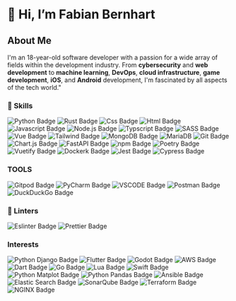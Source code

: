 # 👋 Hi, I’m Fabian Bernhart

## About Me

I'm an 18-year-old software developer with a passion for a wide array of fields within the development industry. From **cybersecurity** and **web development** to **machine learning**, **DevOps**, **cloud infrastructure**, **game development**, **iOS**, and **Android** development, I'm fascinated by all aspects of the tech world."

### 🚀 Skills
<span>
  <img alt="Python Badge" src="https://img.shields.io/badge/Python-3776AB?style=for-the-badge&logo=python&logoColor=white">
  <img alt="Rust Badge" src="https://img.shields.io/badge/Rust-000000?style=for-the-badge&logo=rust&logoColor=white">
  <img alt="Css Badge" src="https://img.shields.io/badge/CSS3-1572B6?style=for-the-badge&logo=css3&logoColor=white">
  <img alt="Html Badge" src="https://img.shields.io/badge/HTML5-E34F26?style=for-the-badge&logo=html5&logoColor=white">
  <img alt="Javascript Badge" src="https://img.shields.io/badge/JavaScript-F7DF1E?style=for-the-badge&logo=javascript&logoColor=black">
  <img alt="Node.js Badge" src="https://img.shields.io/badge/Node.js-43853D?style=for-the-badge&logo=node.js&logoColor=white">
  <img alt="Typscript Badge" src="https://img.shields.io/badge/TypeScript-007ACC?style=for-the-badge&logo=typescript&logoColor=white">
  <img alt="SASS Badge" src="https://img.shields.io/badge/Sass-CC6699?style=for-the-badge&logo=sass&logoColor=white">
  <img alt="Vue Badge" src="https://img.shields.io/badge/Vue.js-35495E?style=for-the-badge&logo=vue.js&logoColor=4FC08D">
  <img alt="Tailwind Badge" src="https://img.shields.io/badge/Tailwind_CSS-38B2AC?style=for-the-badge&logo=tailwind-css&logoColor=white">
  <img alt="MongoDB Badge" src="https://img.shields.io/badge/MongoDB-4EA94B?style=for-the-badge&logo=mongodb&logoColor=white">
  <img alt="MariaDB" src="https://img.shields.io/badge/MariaDB-003545?style=for-the-badge&logo=mariadb&logoColor=white">
  <img alt="Git Badge" src="https://img.shields.io/badge/GIT-E44C30?style=for-the-badge&logo=git&logoColor=white">
  <img alt="Chart.js Badge" src="https://img.shields.io/badge/chart.js-F5788D.svg?style=for-the-badge&logo=chart.js&logoColor=white">
  <img alt="FastAPI Badge" src="https://img.shields.io/badge/FastAPI-005571?style=for-the-badge&logo=fastapi">
  <img alt="npm Badge" src="https://img.shields.io/badge/NPM-%23CB3837.svg?style=for-the-badge&logo=npm&logoColor=white">
  <img alt="Poetry Badge" src="https://img.shields.io/badge/Poetry-%233B82F6.svg?style=for-the-badge&logo=poetry&logoColor=0B3D8D">
  <img alt="Vuetify Badge" src="https://img.shields.io/badge/Vuetify-1867C0?style=for-the-badge&logo=vuetify&logoColor=AEDDFF">
  <img alt="Dockerk Badge" src="https://img.shields.io/badge/docker-%230db7ed.svg?style=for-the-badge&logo=docker&logoColor=white">
  <img alt="Jest Badge" src="https://img.shields.io/badge/-jest-%23C21325?style=for-the-badge&logo=jest&logoColor=white">
  <img alt="Cypress Badge" src="https://img.shields.io/badge/-cypress-%23E5E5E5?style=for-the-badge&logo=cypress&logoColor=058a5e">
</span>

### TOOLS

<span>
  <img alt="Gitpod Badge" src="https://img.shields.io/badge/Gitpod-000000?style=for-the-badge&logo=gitpod&logoColor=#FFAE33">
  <img alt="PyCharm Badge" src="https://img.shields.io/badge/pycharm-143?style=for-the-badge&logo=pycharm&logoColor=black&color=black&labelColor=green">
  <img alt="VSCODE Badge" src="https://img.shields.io/badge/Visual_Studio_Code-0078D4?style=for-the-badge&logo=visual%20studio%20code&logoColor=white">
  <img alt="Postman Badge" src="https://img.shields.io/badge/Postman-FF6C37?style=for-the-badge&logo=postman&logoColor=white">
  <img alt="DuckDuckGo Badge" src="https://img.shields.io/badge/DuckDuckGo-DE5833?style=for-the-badge&logo=DuckDuckGo&logoColor=white">
</span>

### 🧐 Linters

<span>
  <img alt="Eslinter Badge" src="https://img.shields.io/badge/eslint-3A33D1?style=for-the-badge&logo=eslint&logoColor=white">
  <img alt="Prettier Badge" src="https://img.shields.io/badge/prettier-1A2C34?style=for-the-badge&logo=prettier&logoColor=F7BA3E">
</span>

### Interests

<span>
  <img alt="Python Django Badge" src="https://img.shields.io/badge/Django-092E20?style=for-the-badge&logo=django&logoColor=white">
  <img alt="Flutter Badge" src="https://img.shields.io/badge/Flutter-02569B?style=for-the-badge&logo=flutter&logoColor=white">
  <img alt="Godot Badge" src="https://img.shields.io/badge/GODOT-%23FFFFFF.svg?style=for-the-badge&logo=godot-engine">
  <img alt="AWS Badge" src="https://img.shields.io/badge/AWS-%23FF9900.svg?style=for-the-badge&logo=amazon-aws&logoColor=white">
  <img alt="Dart Badge" src="https://img.shields.io/badge/dart-%230175C2.svg?style=for-the-badge&logo=dart&logoColor=white">
  <img alt="Go Badge" src="https://img.shields.io/badge/go-%2300ADD8.svg?style=for-the-badge&logo=go&logoColor=white">
  <img alt="Lua Badge" src="https://img.shields.io/badge/lua-%232C2D72.svg?style=for-the-badge&logo=lua&logoColor=white">
  <img alt="Swift Badge" src="https://img.shields.io/badge/swift-F54A2A?style=for-the-badge&logo=swift&logoColor=whit">
  <img alt="Python Matplot Badge" src="https://img.shields.io/badge/Matplotlib-%23ffffff.svg?style=for-the-badge&logo=Matplotlib&logoColor=black">
  <img alt="Python Pandas Badge" src="https://img.shields.io/badge/pandas-%23150458.svg?style=for-the-badge&logo=pandas&logoColor=white">
  <img alt="Ansible Badge" src="https://img.shields.io/badge/ansible-%231A1918.svg?style=for-the-badge&logo=ansible&logoColor=white">
  <img alt="Elastic Search Badge" src="https://img.shields.io/badge/-ElasticSearch-005571?style=for-the-badge&logo=elasticsearch">
  <img alt="SonarQube Badge" src="https://img.shields.io/badge/SonarQube-black?style=for-the-badge&logo=sonarqube&logoColor=4E9BCD">
  <img alt="Terraform Badge" src="https://img.shields.io/badge/terraform-%235835CC.svg?style=for-the-badge&logo=terraform&logoColor=white">
  <img alt="NGINX Badge" src="https://img.shields.io/badge/nginx-%23009639.svg?style=for-the-badge&logo=nginx&logoColor=white">
</span>



  


